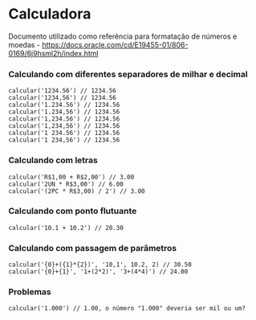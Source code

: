 # Calculadora 

Documento utilizado como referência para formatação de números e moedas - https://docs.oracle.com/cd/E19455-01/806-0169/6j9hsml2h/index.html

### Calculando com diferentes separadores de milhar e decimal
```
calcular('1234.56') // 1234.56
calcular('1234,56') // 1234.56
calcular('1.234.56') // 1234.56
calcular('1.234,56') // 1234.56
calcular('1,234.56') // 1234.56
calcular('1,234,56') // 1234.56
calcular('1 234.56') // 1234.56
calcular('1 234,56') // 1234.56
```
### Calculando com letras
```
calcular('R$1,00 + R$2,00') // 3.00
calcular('2UN * R$3,00') // 6.00
calcular('(2PC * R$3,00) / 2') // 3.00
```
### Calculando com ponto flutuante
```
calcular('10.1 + 10.2') // 20.30
```
### Calculando com passagem de parâmetros
```
calcular('{0}+({1}*{2})', '10,1', 10.2, 2) // 30.50
calcular('{0}+{1}', '1+(2*2)', '3+(4*4)') // 24.00
```
### Problemas
```
calcular('1.000') // 1.00, o número "1.000" deveria ser mil ou um?
```
